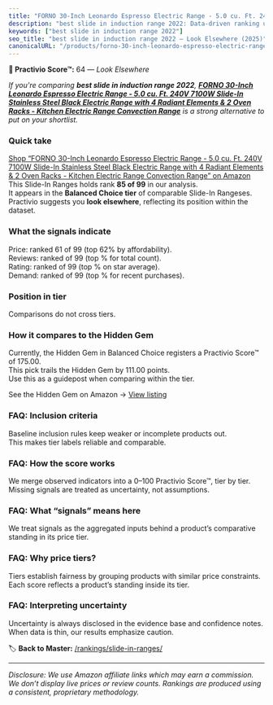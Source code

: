 ```yaml
---
title: "FORNO 30-Inch Leonardo Espresso Electric Range - 5.0 cu. Ft. 240V 7100W Slide-In Stainless Steel Black Electric Range with 4 Radiant Elements & 2 Oven Racks - Kitchen Electric Range Convection Range"
description: "best slide in induction range 2022: Data-driven ranking using the Practivio Score™. Positioned by quality, value, demand, findability, momentum."
keywords: ["best slide in induction range 2022"]
seo_title: "best slide in induction range 2022 — Look Elsewhere (2025)"
canonicalURL: "/products/forno-30-inch-leonardo-espresso-electric-range-50-cu-ft-240v-7100w-slide-in-stainless-steel-black-electric-range-with-4-radiant-elements-2-oven-racks-kitchen-electric-range-convection-range-B0D4739HSM/"
---
```


**🚫 Practivio Score™:** 64 — _Look Elsewhere_


*If you're comparing **best slide in induction range 2022**, **[FORNO 30-Inch Leonardo Espresso Electric Range - 5.0 cu. Ft. 240V 7100W Slide-In Stainless Steel Black Electric Range with 4 Radiant Elements & 2 Oven Racks - Kitchen Electric Range Convection Range](https://www.amazon.com/dp/B0D4739HSM?tag=practivio-20)** is a strong alternative to put on your shortlist.*
### Quick take
[Shop “FORNO 30-Inch Leonardo Espresso Electric Range - 5.0 cu. Ft. 240V 7100W Slide-In Stainless Steel Black Electric Range with 4 Radiant Elements & 2 Oven Racks - Kitchen Electric Range Convection Range” on Amazon](https://www.amazon.com/dp/B0D4739HSM?tag=practivio-20)
This Slide-In Ranges holds rank **85 of 99** in our analysis.  
It appears in the **Balanced Choice tier** of comparable Slide-In Rangeses.  
Practivio suggests you **look elsewhere**, reflecting its position within the dataset.

### What the signals indicate
Price: ranked 61 of 99 (top 62% by affordability).  
Reviews: ranked  of 99 (top % for total count).  
Rating: ranked  of 99 (top % on star average).  
Demand: ranked  of 99 (top % for recent purchases).

### Position in tier
Comparisons do not cross tiers.

### How it compares to the Hidden Gem
Currently, the Hidden Gem in Balanced Choice registers a Practivio Score™ of 175.00.  
This pick trails the Hidden Gem by 111.00 points.  
Use this as a guidepost when comparing within the tier.  

See the Hidden Gem on Amazon → [View listing](https://www.amazon.com/dp/B0CMZPPJZY?tag=practivio-20)

### FAQ: Inclusion criteria
Baseline inclusion rules keep weaker or incomplete products out.  
This makes tier labels reliable and comparable.

### FAQ: How the score works
We merge observed indicators into a 0–100 Practivio Score™, tier by tier.  
Missing signals are treated as uncertainty, not assumptions.

### FAQ: What “signals” means here
We treat signals as the aggregated inputs behind a product’s comparative standing in its price tier.

### FAQ: Why price tiers?
Tiers establish fairness by grouping products with similar price constraints.  
Each score reflects a product’s standing inside its tier.

### FAQ: Interpreting uncertainty
Uncertainty is always disclosed in the evidence base and confidence notes.  
When data is thin, our results emphasize caution.


🏷️ **Back to Master:** [/rankings/slide-in-ranges/](/rankings/slide-in-ranges/)

---
_Disclosure: We use Amazon affiliate links which may earn a commission. We don’t display live prices or review counts. Rankings are produced using a consistent, proprietary methodology._

